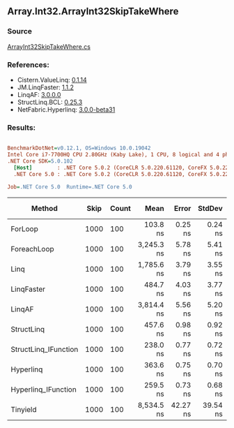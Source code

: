 ﻿## Array.Int32.ArrayInt32SkipTakeWhere

### Source
[ArrayInt32SkipTakeWhere.cs](../LinqBenchmarks/Array/Int32/ArrayInt32SkipTakeWhere.cs)

### References:
- Cistern.ValueLinq: [0.1.14](https://www.nuget.org/packages/Cistern.ValueLinq/0.1.14)
- JM.LinqFaster: [1.1.2](https://www.nuget.org/packages/JM.LinqFaster/1.1.2)
- LinqAF: [3.0.0.0](https://www.nuget.org/packages/LinqAF/3.0.0.0)
- StructLinq.BCL: [0.25.3](https://www.nuget.org/packages/StructLinq.BCL/0.25.3)
- NetFabric.Hyperlinq: [3.0.0-beta31](https://www.nuget.org/packages/NetFabric.Hyperlinq/3.0.0-beta31)

### Results:
``` ini

BenchmarkDotNet=v0.12.1, OS=Windows 10.0.19042
Intel Core i7-7700HQ CPU 2.80GHz (Kaby Lake), 1 CPU, 8 logical and 4 physical cores
.NET Core SDK=5.0.102
  [Host]        : .NET Core 5.0.2 (CoreCLR 5.0.220.61120, CoreFX 5.0.220.61120), X64 RyuJIT
  .NET Core 5.0 : .NET Core 5.0.2 (CoreCLR 5.0.220.61120, CoreFX 5.0.220.61120), X64 RyuJIT

Job=.NET Core 5.0  Runtime=.NET Core 5.0  

```
|               Method | Skip | Count |       Mean |    Error |   StdDev | Ratio | RatioSD |  Gen 0 | Gen 1 | Gen 2 | Allocated |
|--------------------- |----- |------ |-----------:|---------:|---------:|------:|--------:|-------:|------:|------:|----------:|
|              ForLoop | 1000 |   100 |   103.8 ns |  0.25 ns |  0.24 ns |  1.00 |    0.00 |      - |     - |     - |         - |
|          ForeachLoop | 1000 |   100 | 3,245.3 ns |  5.78 ns |  5.41 ns | 31.27 |    0.09 | 0.0076 |     - |     - |      32 B |
|                 Linq | 1000 |   100 | 1,785.6 ns |  3.79 ns |  3.55 ns | 17.20 |    0.05 | 0.0477 |     - |     - |     152 B |
|           LinqFaster | 1000 |   100 |   484.7 ns |  4.03 ns |  3.77 ns |  4.67 |    0.04 | 0.4768 |     - |     - |    1496 B |
|               LinqAF | 1000 |   100 | 3,814.4 ns |  5.56 ns |  5.20 ns | 36.75 |    0.11 |      - |     - |     - |         - |
|           StructLinq | 1000 |   100 |   457.6 ns |  0.98 ns |  0.92 ns |  4.41 |    0.01 | 0.0305 |     - |     - |      96 B |
| StructLinq_IFunction | 1000 |   100 |   238.0 ns |  0.77 ns |  0.72 ns |  2.29 |    0.01 |      - |     - |     - |         - |
|            Hyperlinq | 1000 |   100 |   363.6 ns |  0.75 ns |  0.70 ns |  3.50 |    0.01 |      - |     - |     - |         - |
|  Hyperlinq_IFunction | 1000 |   100 |   259.5 ns |  0.73 ns |  0.68 ns |  2.50 |    0.01 |      - |     - |     - |         - |
|             Tinyield | 1000 |   100 | 8,534.5 ns | 42.27 ns | 39.54 ns | 82.22 |    0.39 | 0.1373 |     - |     - |     440 B |

